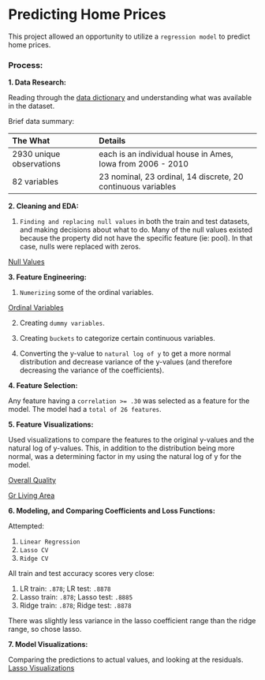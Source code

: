 # Predicting Home Prices

This project allowed an opportunity to utilize a `regression model` to predict home prices.

### Process:

**1. Data Research:**

Reading through the [data dictionary](http://jse.amstat.org/v19n3/decock/DataDocumentation.txt) and understanding what was available in the dataset.

Brief data summary:

| The What | Details|
|:---------| :-------------------|
| 2930 unique observations | each is an individual house in Ames, Iowa from 2006 - 2010 |
| 82 variables | 23 nominal, 23 ordinal, 14 discrete, 20 continuous variables |


**2. Cleaning and EDA:**

1. `Finding and replacing null values` in both the train and test datasets, and making decisions about what to do. Many of the null values existed because the property did not have the specific feature (ie: pool). In that case, nulls were replaced with zeros.

[Null Values](./images/null_values.png)

**3. Feature Engineering:**

1. `Numerizing` some of the ordinal variables.

[Ordinal Variables](./images/ordinal_mapped.png)

2. Creating `dummy variables`.

3. Creating `buckets` to categorize certain continuous variables.

4. Converting the y-value to `natural log of y` to get a more normal distribution and decrease variance of the y-values (and therefore decreasing the variance of the coefficients).


**4. Feature Selection:**

Any feature having a `correlation >= .30` was selected as a feature for the model. The model had a `total of 26 features`.

**5. Feature Visualizations:**

Used visualizations to compare the features to the original y-values and the natural log of y-values. This, in addition to the distribution being more normal, was a determining factor in my using the natural log of y for the model.

[Overall Quality](./images/overall_qual.png)

[Gr Living Area](./images/gr_living_area.png)


**6. Modeling, and Comparing Coefficients and Loss Functions:**

Attempted:
1. `Linear Regression`
2. `Lasso CV`
3. `Ridge CV`

All train and test accuracy scores very close:
1. LR train: `.878`; LR test: `.8878`
2. Lasso train: `.878`; Lasso test: `.8885`
3. Ridge train: `.878`; Ridge test: `.8878`

There was slightly less variance in the lasso coefficient range than the ridge range, so chose lasso.

**7. Model Visualizations:**

Comparing the predictions to actual values, and looking at the residuals.
[Lasso Visualizations](./images/lasso_viz.png)
